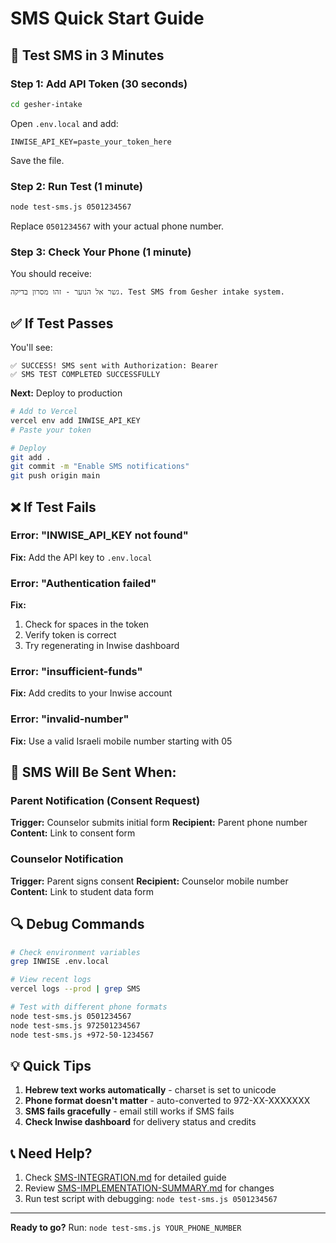 # SMS Quick Start Guide

## 🚀 Test SMS in 3 Minutes

### Step 1: Add API Token (30 seconds)
```bash
cd gesher-intake
```

Open `.env.local` and add:
```env
INWISE_API_KEY=paste_your_token_here
```

Save the file.

### Step 2: Run Test (1 minute)
```bash
node test-sms.js 0501234567
```

Replace `0501234567` with your actual phone number.

### Step 3: Check Your Phone (1 minute)
You should receive:
```
גשר אל הנוער - זהו מסרון בדיקה. Test SMS from Gesher intake system.
```

## ✅ If Test Passes
You'll see:
```
✅ SUCCESS! SMS sent with Authorization: Bearer
✅ SMS TEST COMPLETED SUCCESSFULLY
```

**Next:** Deploy to production
```bash
# Add to Vercel
vercel env add INWISE_API_KEY
# Paste your token

# Deploy
git add .
git commit -m "Enable SMS notifications"
git push origin main
```

## ❌ If Test Fails

### Error: "INWISE_API_KEY not found"
**Fix:** Add the API key to `.env.local`

### Error: "Authentication failed"
**Fix:**
1. Check for spaces in the token
2. Verify token is correct
3. Try regenerating in Inwise dashboard

### Error: "insufficient-funds"
**Fix:** Add credits to your Inwise account

### Error: "invalid-number"
**Fix:** Use a valid Israeli mobile number starting with 05

## 📱 SMS Will Be Sent When:

### Parent Notification (Consent Request)
**Trigger:** Counselor submits initial form
**Recipient:** Parent phone number
**Content:** Link to consent form

### Counselor Notification
**Trigger:** Parent signs consent
**Recipient:** Counselor mobile number
**Content:** Link to student data form

## 🔍 Debug Commands

```bash
# Check environment variables
grep INWISE .env.local

# View recent logs
vercel logs --prod | grep SMS

# Test with different phone formats
node test-sms.js 0501234567
node test-sms.js 972501234567
node test-sms.js +972-50-1234567
```

## 💡 Quick Tips

1. **Hebrew text works automatically** - charset is set to unicode
2. **Phone format doesn't matter** - auto-converted to 972-XX-XXXXXXX
3. **SMS fails gracefully** - email still works if SMS fails
4. **Check Inwise dashboard** for delivery status and credits

## 📞 Need Help?

1. Check [SMS-INTEGRATION.md](./SMS-INTEGRATION.md) for detailed guide
2. Review [SMS-IMPLEMENTATION-SUMMARY.md](./SMS-IMPLEMENTATION-SUMMARY.md) for changes
3. Run test script with debugging: `node test-sms.js 0501234567`

---

**Ready to go?** Run: `node test-sms.js YOUR_PHONE_NUMBER`

